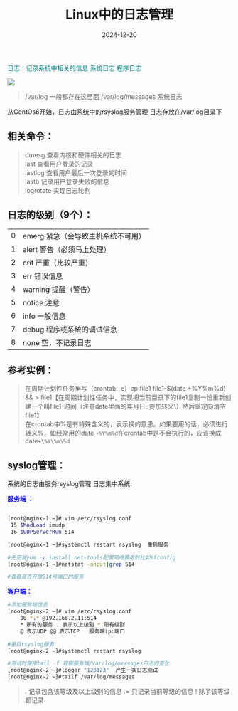 ﻿---
title: Linux中的日志管理
icon: circle-info
order: 1
category:
  - Linux
tag:
  - Linux
  - 日志
  - 运维
pageview: false
date: 2024-12-20
comment: false
breadcrumb: false
---

<font color=teal>日志：记录系统中相关的信息	系统日志	程序日志</font>

![](https://lcy-blog.oss-cn-beijing.aliyuncs.com/blog/202412200948362.png)


>/var/log	一般都存在这里面
/var/log/messages	系统日志

从CentOs6开始，日志由系统中的rsyslog服务管理
日志存放在/var/log目录下

## 相关命令：

>dmesg	查看内核和硬件相关的日志<br>
last	查看用户登录的记录<br>
lastlog	查看用户最后一次登录的时间<br>
lastb	记录用户登录失败的信息<br>
logrotate	实现日志轮割

## 日志的级别（9个）：

|  |  |
|--|--|
|0 |  emerg		紧急（会导致主机系统不可用）
|1  |alert		警告（必须马上处理）
|2 | crit		严重（比较严重）
|3|  err		错误信息
|4 | warning	提醒（警告）
|5 | notice		注意
|6|  info		一般信息
|7| debug		程序或系统的调试信息
|8|  none		空，不记录日志


## 参考实例：

> 在周期计划性任务里写（crontab -e）cp file1 file1-$(date +\%Y\%m\%d) && >
> file1【在周期计划性任务中，实现把当前目录下的file1复制一份重新创建一个叫file1-时间（注意date里面的年月日..要加转义\）然后重定向清空file1】<br>
在crontab中%是有特殊含义的，表示换的意思。如果要用的话，必须进行转义\%，如经常用的date
`+%Y%m%d`在crontab中是不会执行的，应该换成date`+\%Y\%m\%d`


## syslog管理：

系统的日志由服务rsyslog管理
日志集中系统:

**<font color=blue>服务端 ：</font>**
```bash

[root@nginx-1 ~]# vim /etc/rsyslog.conf 
 15 $ModLoad imudp
 16 $UDPServerRun 514

[root@nginx-1 ~]#systemctl restart rsyslog  重启服务

#先安装yum -y install net-tools配置网络要用的比如ifconfig
[root@nginx-1 ~]#netstat -anput|grep 514  

#查看是否开放514号端口的服务 
```


**<font color=blue>客户端：</font>**

```bash
#添加服务端信息
[root@nginx-2 ~]# vim /etc/rsyslog.conf
	90 *.* @192.168.2.11:514  
	* 所有的服务 . 表示以上级别 * 所有级别 
	@ 表示UDP @@ 表示TCP   服务端ip:端口 

#重启rsyslog服务
[root@nginx-2 ~]#systemctl restart rsyslog 

#测试时使用tail -f 观察服务端/var/log/messages日志的变化
[root@nginx-2 ~]#logger "123123"  产生一条日志测试 
[root@nginx-2 ~]#tailf /var/log/messages
```



>.	记录包含该等级及以上级别的信息
.=	只记录当前等级的信息
!	除了该等级都记录





